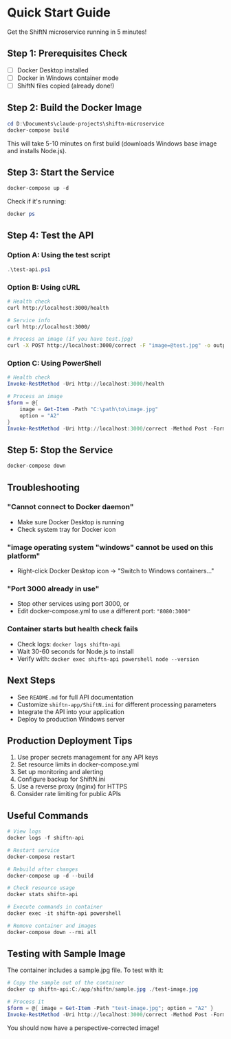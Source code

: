 # Quick Start Guide

Get the ShiftN microservice running in 5 minutes!

## Step 1: Prerequisites Check

- [ ] Docker Desktop installed
- [ ] Docker in Windows container mode
- [ ] ShiftN files copied (already done!)

## Step 2: Build the Docker Image

```powershell
cd D:\Documents\claude-projects\shiftn-microservice
docker-compose build
```

This will take 5-10 minutes on first build (downloads Windows base image and installs Node.js).

## Step 3: Start the Service

```powershell
docker-compose up -d
```

Check if it's running:
```powershell
docker ps
```

## Step 4: Test the API

### Option A: Using the test script

```powershell
.\test-api.ps1
```

### Option B: Using cURL

```bash
# Health check
curl http://localhost:3000/health

# Service info
curl http://localhost:3000/

# Process an image (if you have test.jpg)
curl -X POST http://localhost:3000/correct -F "image=@test.jpg" -o output.bmp
```

### Option C: Using PowerShell


```powershell
# Health check
Invoke-RestMethod -Uri http://localhost:3000/health

# Process an image
$form = @{
    image = Get-Item -Path "C:\path\to\image.jpg"
    option = "A2"
}
Invoke-RestMethod -Uri http://localhost:3000/correct -Method Post -Form $form -OutFile "corrected.bmp"
```

## Step 5: Stop the Service

```powershell
docker-compose down
```

## Troubleshooting

### "Cannot connect to Docker daemon"
- Make sure Docker Desktop is running
- Check system tray for Docker icon

### "image operating system "windows" cannot be used on this platform"
- Right-click Docker Desktop icon → "Switch to Windows containers..."

### "Port 3000 already in use"
- Stop other services using port 3000, or
- Edit docker-compose.yml to use a different port: `"8080:3000"`

### Container starts but health check fails
- Check logs: `docker logs shiftn-api`
- Wait 30-60 seconds for Node.js to install
- Verify with: `docker exec shiftn-api powershell node --version`

## Next Steps

- See `README.md` for full API documentation
- Customize `shiftn-app/ShiftN.ini` for different processing parameters
- Integrate the API into your application
- Deploy to production Windows server

## Production Deployment Tips

1. Use proper secrets management for any API keys
2. Set resource limits in docker-compose.yml
3. Set up monitoring and alerting
4. Configure backup for ShiftN.ini
5. Use a reverse proxy (nginx) for HTTPS
6. Consider rate limiting for public APIs

## Useful Commands

```powershell
# View logs
docker logs -f shiftn-api

# Restart service
docker-compose restart

# Rebuild after changes
docker-compose up -d --build

# Check resource usage
docker stats shiftn-api

# Execute commands in container
docker exec -it shiftn-api powershell

# Remove container and images
docker-compose down --rmi all
```

## Testing with Sample Image

The container includes a sample.jpg file. To test with it:

```powershell
# Copy the sample out of the container
docker cp shiftn-api:C:/app/shiftn/sample.jpg ./test-image.jpg

# Process it
$form = @{ image = Get-Item -Path "test-image.jpg"; option = "A2" }
Invoke-RestMethod -Uri http://localhost:3000/correct -Method Post -Form $form -OutFile "result.bmp"
```

You should now have a perspective-corrected image!
